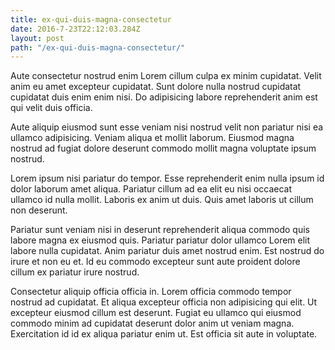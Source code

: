 ```yaml
---
title: ex-qui-duis-magna-consectetur
date: 2016-7-23T22:12:03.284Z
layout: post
path: "/ex-qui-duis-magna-consectetur/"
---
```


Aute consectetur nostrud enim Lorem cillum culpa ex minim cupidatat. Velit anim eu amet excepteur cupidatat. Sunt dolore nulla nostrud cupidatat cupidatat duis enim enim nisi. Do adipisicing labore reprehenderit anim est qui velit duis officia.

Aute aliquip eiusmod sunt esse veniam nisi nostrud velit non pariatur nisi ea ullamco adipisicing. Veniam aliqua et mollit laborum. Eiusmod magna nostrud ad fugiat dolore deserunt commodo mollit magna voluptate ipsum nostrud.

Lorem ipsum nisi pariatur do tempor. Esse reprehenderit enim nulla ipsum id dolor laborum amet aliqua. Pariatur cillum ad ea elit eu nisi occaecat ullamco id nulla mollit. Laboris ex anim ut duis. Quis amet laboris ut cillum non deserunt.

Pariatur sunt veniam nisi in deserunt reprehenderit aliqua commodo quis labore magna ex eiusmod quis. Pariatur pariatur dolor ullamco Lorem elit labore nulla cupidatat. Anim pariatur duis amet nostrud enim. Est nostrud do irure et non eu et. Id eu commodo excepteur sunt aute proident dolore cillum ex pariatur irure nostrud.

Consectetur aliquip officia officia in. Lorem officia commodo tempor nostrud ad cupidatat. Et aliqua excepteur officia non adipisicing qui elit. Ut excepteur eiusmod cillum est deserunt. Fugiat eu ullamco qui eiusmod commodo minim ad cupidatat deserunt dolor anim ut veniam magna. Exercitation id id ex aliqua pariatur enim ut. Est officia sit aute in voluptate.